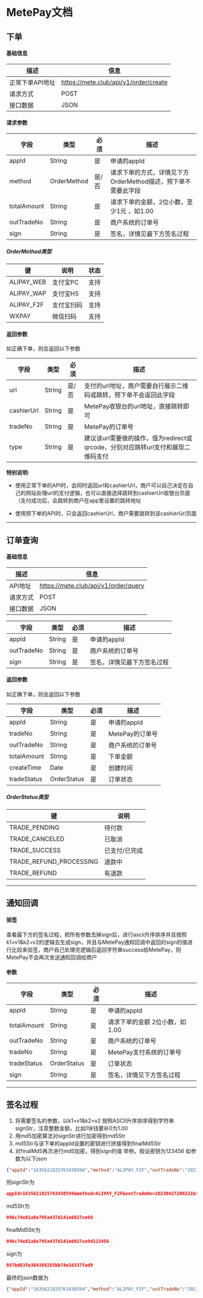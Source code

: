 # MetePay文档

## 下单

#### 基础信息
| 描述                | 信息                                          |
|-------------------|---------------------------------------------|
| 正常下单API地址         | https://mete.club/api/v1/order/create     |
| 请求方式              | POST                                        |
| 接口数据              | JSON                                        |

#### 请求参数

|  字段 | 类型          | 必须  | 描述                                   |
| ------------ |-------------|-----|--------------------------------------|
| appId | String      | 是   | 申请的appId                             |
| method | OrderMethod | 是/否 | 请求下单的方式，详情见下方OrderMethod描述，预下单不需要此字段 |
| totalAmount | String      | 是   | 请求下单的金额，2位小数，至少1元 ，如1.00             |
| outTradeNo | String      | 是   | 商户系统的订单号                             |
| sign | String      | 是   | 签名，详情见最下方签名过程                        |

##### OrderMethod类型
|  键 |  说明  | 状态   |
| ------------ | ------------ | ------------ |
| ALIPAY_WEB  | 支付宝PC   | 支持   |
| ALIPAY_WAP  |  支付宝H5  | 支持   |
| ALIPAY_F2F  |  支付宝扫码  | 支持   |
| WXPAY       |   微信扫码 | 支持   |

#### 返回参数
如正确下单，则会返回以下参数

| 字段         |  类型  | 必须  | 描述                                                 |
|------------|------ |-----|----------------------------------------------------|
| url        | String | 是/否 | 支付的url地址，商户需要自行展示二维码或跳转，预下单不会返回此字段                 |
| cashierUrl | String | 是   | MetePay收银台的url地址，直接跳转即可                            |
| tradeNo    | String | 是   | MetePay的订单号                                        |
| type       |  String | 是   | 建议该url需要做的操作，值为redirect或qrcode，分别对应跳转url支付和展现二维码支付 |


**特别说明:**

- 使用正常下单的API时，会同时返回url和cashierUrl，商户可以自己决定在自己的网站处理url的支付逻辑，也可以直接选择跳转到cashierUrl收银台页面（支付成功后，会跳转到商户在app里设置的跳转地址

- 使用预下单的API时，只会返回cashierUrl，商户需要跳转到该cashierUrl页面

---

## 订单查询

#### 基础信息
|  描述 |  信息  |
| ------------ | ------------ |
| API地址  | https://mete.club/api/v1/order/query   |
| 请求方式  |  POST  |
| 接口数据  |  JSON  |

|  字段 |  类型  |  必须  |  描述  |
| ------------ | ------------ | ------------ | ------------ |
| appId | String | 是 | 申请的appId |
| outTradeNo | String | 是 | 商户系统的订单号 |
| sign | String | 是 | 签名，详情见最下方签名过程 |

#### 返回参数
如正确下单，则会返回以下参数

|  字段 | 类型          |  必须  |  描述  |
| ------|-------------| --------|---- |
| appId | String      | 是 | 申请的appId |
| tradeNo  | String      | 是 | MetePay的订单号   |
| outTradeNo | String      | 是 | 商户系统的订单号 |
| totalAmount | String      | 是 | 下单金额 |
| createTime | Date        | 是 | 创建时间 |
| tradeStatus  | OrderStatus | 是 | 订单状态  |

##### OrderStatus类型
|  键 |  说明  |
| ------------ | ------------ |
| TRADE_PENDING  | 待付款   |
| TRADE_CANCELED  |  已取消  |
| TRADE_SUCCESS  |  已支付/已完成  |
| TRADE_REFUND_PROCESSING  |  退款中  |
| TRADE_REFUND  |  有退款  |

---

## 通知回调

#### 验签
查看最下方的签名过程，把所有参数去掉sign后，进行ascii升序排序并且按照k1=v1&k2=v2的逻辑去生成sign，并且与MetePay通知回调中返回的sign的值进行比较来验签，商户自己处理完逻辑后返回字符串success给MetePay，则MetePay不会再次发送通知回调给商户
#### 参数
|  字段 | 类型          |  必须  |  描述  |
| ------------ |-------------| ------------ | ------------ |
| appId | String      | 是 | 申请的appId |
| totalAmount | String      | 是 | 请求下单的金额 2位小数，如1.00 |
| outTradeNo | String      | 是 | 商户系统的订单号 |
| tradeNo | String      | 是 | MetePay支付系统的订单号 |
| tradeStatus | OrderStatus | 是 | 订单状态 |
| sign | String      | 是 | 签名，详情见下方签名过程 |

---

## 签名过程

1. 将需要签名的参数，以k1=v1&k2=v2 按照ASCII升序排序得到字符串signStr，注意整数金额，比如1块钱要补0为1.00
2. 用md5加密算法对signStr进行加密得到md5Str
3. md5Str与该下单的appId设置的密钥进行拼接得到finalMd5Str
4. 对finalMd5再次进行md5加密，得到sign的值
   举例，假设密钥为123456
   如参数为以下json

```json
{"appId":"1635621825763438594","method":"ALIPAY_F2F","outTradeNo":"20230427200222","totalAmount":"1.00"}
```

则signStr为

```json
appId=1635621825763438594&method=ALIPAY_F2F&outTradeNo=20230427200222&totalAmount=1.00
```

md5Str为

```json
096c74e81a8e795a437d141e0027ce9d
```

finalMd5Str为

```json
096c74e81a8e795a437d141e0027ce9d123456
```

sign为

```json
867bd03fe384388285bb74e16337fad9
```

最终的json数据为

```json
{"appId":"1635621825763438594","method":"ALIPAY_F2F","outTradeNo":"20230427200222","sign":"867bd03fe384388285bb74e16337fad9","totalAmount":"1.00"}
```
